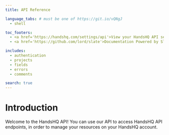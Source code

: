 ```yaml
---
title: API Reference

language_tabs: # must be one of https://git.io/vQNgJ
  - shell

toc_footers:
  - <a href='https://handshq.com/settings/api'>View your HandsHQ API settings</a>
  - <a href='https://github.com/lord/slate'>Documentation Powered by Slate</a>

includes:
  - authentication
  - projects
  - fields
  - errors
  - comments

search: true
---
```


# Introduction

Welcome to the HandsHQ API! You can use our API to access HandsHQ API endpoints, in order to manage your resources on your HandsHQ account.
